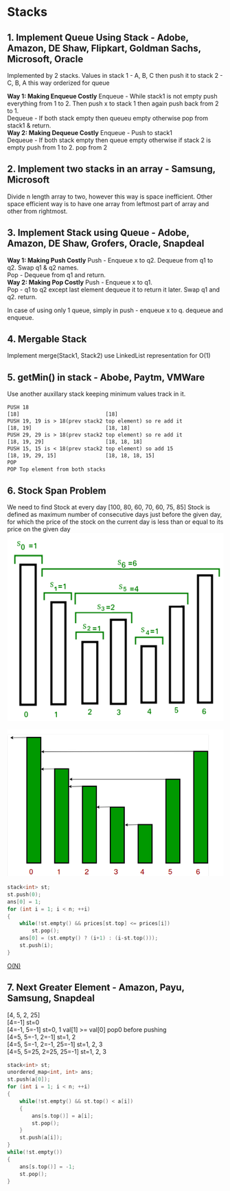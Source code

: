 # Stacks
## 1. Implement Queue Using Stack - Adobe, Amazon, DE Shaw, Flipkart, Goldman Sachs, Microsoft, Oracle
Implemented by 2 stacks. Values in stack 1 - A, B, C then push it to stack 2 - C, B, A this way orderized for queue<br>

**Way 1: Making Enqueue Costly** Enqueue - While stack1 is not empty push everything from 1 to 2. Then push x to stack 1 then again push back from 2 to 1.<br> Dequeue - If both stack empty then queueu empty otherwise pop from stack1 & return.<br>
**Way 2: Making Dequeue Costly** Enqueue - Push to stack1<br>Dequeue - If both stack empty then queue empty otherwise if stack 2 is empty push from 1 to 2. pop from 2

## 2. Implement two stacks in an array - Samsung, Microsoft
Divide n length array to two, however this way is space inefficient. Other space efficient way is to have one array from leftmost part of array and other from rightmost.

## 3. Implement Stack using Queue - Adobe, Amazon, DE Shaw, Grofers, Oracle, Snapdeal
**Way 1: Making Push Costly** Push - Enqueue x to q2. Dequeue from q1 to q2. Swap q1 & q2 names.<br>
Pop - Dequeue from q1 and return.<br>
**Way 2: Making Pop Costly** Push - Enqueue x to q1.<br>
Pop - q1 to q2 except last element dequeue it to return it later. Swap q1 and q2. return.

In case of using only 1 queue, simply in push - enqueue x to q. dequeue and enqueue.

## 4. Mergable Stack
Implement merge(Stack1, Stack2) use LinkedList representation for O(1)

## 5. getMin() in stack - Abobe, Paytm, VMWare
Use another auxillary stack keeping minimum values track in it.
```
PUSH 18
[18]                            [18]
PUSH 19, 19 is > 18(prev stack2 top element) so re add it
[18, 19]                        [18, 18]
PUSH 29, 29 is > 18(prev stack2 top element) so re add it
[18, 19, 29]                    [18, 18, 18]
PUSH 15, 15 is < 18(prev stack2 top element) so add 15
[18, 19, 29, 15]                [18, 18, 18, 15]
POP
POP Top element from both stacks
```

## 6. Stock Span Problem
We need to find Stock at every day [100, 80, 60, 70, 60, 75, 85] Stock is defined as maximum number of consecutive days just before the given day, for which the price of the stock on the current day is less than or equal to its price on the given day
<br>![](res/2.png)<br>
<br>![](res/3.png)<br>
```c
stack<int> st;
st.push(0);
ans[0] = 1;
for (int i = 1; i < n; ++i)
{
    while(!st.empty() && prices[st.top] <= prices[i])
        st.pop();
    ans[0] = (st.empty() ? (i+1) : (i-st.top()));
    st.push(i);
}
```
<u>O(N)</u>

## 7. Next Greater Element - Amazon, Payu, Samsung, Snapdeal

[4, 5, 2, 25]<br>
[4=-1] st=0<br>
[4=-1, 5=-1] st=0, 1        val[1] >= val[0] pop0 before pushing<br>
[4=5, 5=-1, 2=-1] st=1, 2<br>
[4=5, 5=-1, 2=-1, 25=-1] st=1, 2, 3<br>
[4=5, 5=25, 2=25, 25=-1] st=1, 2, 3<br>
```c
stack<int> st;
unordered_map<int, int> ans;
st.push(a[0]);
for (int i = 1; i < n; ++i)
{
    while(!st.empty() && st.top() < a[i])
    {
        ans[s.top()] = a[i];
        st.pop();
    }
    st.push(a[i]);
}
while(!st.empty())
{
    ans[s.top()] = -1;
    st.pop();
}
```